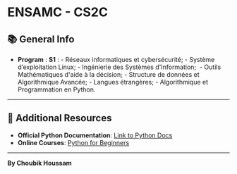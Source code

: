 # ENSAMC - CS2C

## 📚 General Info
- **Program** : 
	**S1** : 
		- Réseaux informatiques et cybersécurité;
		- Système d’exploitation Linux;
		- Ingénierie des Systèmes d'Information; 
		- Outils Mathématiques d'aide à la décision;
		- Structure de données et Algorithmique Avancée;
		- Langues étrangères;
		- Algorithmique et Programmation en Python.

---

## 🔗 Additional Resources
- **Official Python Documentation**: [Link to Python Docs](https://docs.python.org)
- **Online Courses**: [Python for Beginners](https://www.w3schools.com/python/)

---

**By Choubik Houssam**


 
